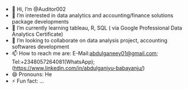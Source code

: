 - 👋 Hi, I’m @Auditor002
- 👀 I’m interested in data analytics and accounting/finance solutions package developments
- 🌱 I’m currently learning tableau, R, SQL ( via Google Professional Data Analytics Certificate)
- 💞️ I’m looking to collaborate on data analysis project, accounting softwares development
- 📫 How to reach me are: E-Mail:abdulganeey01@gmail.com; Tel:+2348057264081(WhatsApp); (https://www.linkedin.com/in/abdulganiyu-babayanju/)
- 😄 Pronouns: He
- ⚡ Fun fact: ...

<!---
Auditor002/Auditor002 is a ✨ special ✨ repository because its `README.md` (this file) appears on your GitHub profile.
You can click the Preview link to take a look at your changes.
--->
